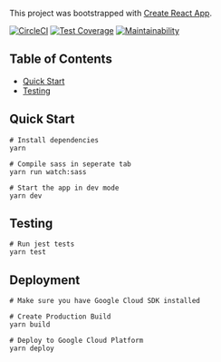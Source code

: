 This project was bootstrapped with [Create React App](https://github.com/facebookincubator/create-react-app).

[![CircleCI](https://circleci.com/gh/Taziva/Blog.svg?style=shield&&circle-token=e49cb52ca2a19fd5675b32184653d62a963afcac)](https://circleci.com/gh/Taziva/Blog) [![Test Coverage](https://api.codeclimate.com/v1/badges/fb077a8c3e11374551b1/test_coverage)](https://codeclimate.com/github/Taziva/Blog/test_coverage) [![Maintainability](https://api.codeclimate.com/v1/badges/fb077a8c3e11374551b1/maintainability)](https://codeclimate.com/github/Taziva/Blog/maintainability)

## Table of Contents

* [Quick Start](#quick-start)
* [Testing](#testing)

## Quick Start

```
# Install dependencies
yarn

# Compile sass in seperate tab
yarn run watch:sass

# Start the app in dev mode
yarn dev
```

## Testing

```
# Run jest tests
yarn test
```

## Deployment

```
# Make sure you have Google Cloud SDK installed

# Create Production Build
yarn build

# Deploy to Google Cloud Platform
yarn deploy
```
